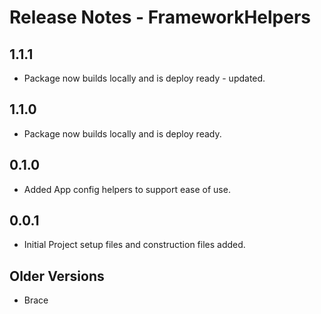 # Release Notes - FrameworkHelpers

## 1.1.1
- Package now builds locally and is deploy ready - updated.

## 1.1.0
- Package now builds locally and is deploy ready.

## 0.1.0
- Added App config helpers to support ease of use.

## 0.0.1
- Initial Project setup files and construction files added.

## Older Versions
- Brace

